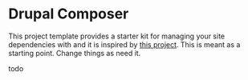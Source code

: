 # Drupal Composer

This project template provides a starter kit for managing your site dependencies with and it is inspired by 
[this project][drupal-composer]. This is meant as a starting point. Change things as need it.

todo

[drupal-composer]: https://github.com/drupal-composer/drupal-project
